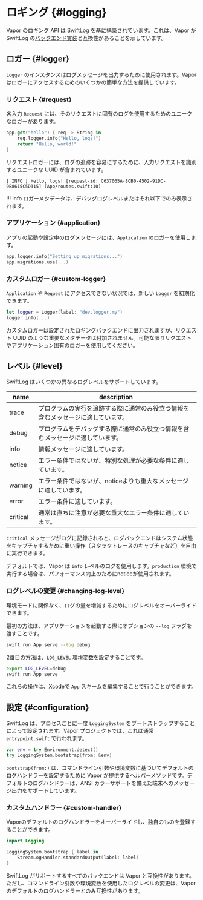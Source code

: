 # ロギング {#logging} 

Vapor のロギング API は [SwiftLog](https://github.com/apple/swift-log) を基に構築されています。これは、Vapor が SwiftLog の[バックエンド実装](https://github.com/apple/swift-log#backends)と互換性があることを示しています。

## ロガー {#logger}

`Logger` のインスタンスはログメッセージを出力するために使用されます。Vapor はロガーにアクセスするためのいくつかの簡単な方法を提供しています。

### リクエスト {#request}

各入力 `Request` には、そのリクエストに固有のログを使用するためのユニークなロガーがあります。

```swift
app.get("hello") { req -> String in
    req.logger.info("Hello, logs!")
    return "Hello, world!"
}
```

リクエストロガーには、ログの追跡を容易にするために、入力リクエストを識別するユニークな UUID が含まれています。

```
[ INFO ] Hello, logs! [request-id: C637065A-8CB0-4502-91DC-9B8615C5D315] (App/routes.swift:10)
```

!!! info
    ロガーメタデータは、デバッグログレベルまたはそれ以下でのみ表示されます。

### アプリケーション {#application}

アプリの起動や設定中のログメッセージには、`Application` のロガーを使用します。

```swift
app.logger.info("Setting up migrations...")
app.migrations.use(...)
```

### カスタムロガー {#custom-logger}

`Application` や `Request` にアクセスできない状況では、新しい `Logger` を初期化できます。

```swift
let logger = Logger(label: "dev.logger.my")
logger.info(...)
```

カスタムロガーは設定されたロギングバックエンドに出力されますが、リクエスト UUID のような重要なメタデータは付加されません。可能な限りリクエストやアプリケーション固有のロガーを使用してください。

## レベル {#level}

SwiftLog はいくつかの異なるログレベルをサポートしています。

|name|description|
|-|-|
|trace|プログラムの実行を追跡する際に通常のみ役立つ情報を含むメッセージに適しています。|
|debug|プログラムをデバッグする際に通常のみ役立つ情報を含むメッセージに適しています。|
|info|情報メッセージに適しています。|
|notice|エラー条件ではないが、特別な処理が必要な条件に適しています。|
|warning|エラー条件ではないが、noticeよりも重大なメッセージに適しています。|
|error|エラー条件に適しています。|
|critical|通常は直ちに注意が必要な重大なエラー条件に適しています。|

`critical` メッセージがログに記録されると、ログバックエンドはシステム状態をキャプチャするために重い操作（スタックトレースのキャプチャなど）を自由に実行できます。

デフォルトでは、Vapor は `info` レベルのログを使用します。`production` 環境で実行する場合は、パフォーマンス向上のためにnoticeが使用されます。

### ログレベルの変更 {#changing-log-level}

環境モードに関係なく、ログの量を増減するためにログレベルをオーバーライドできます。

最初の方法は、アプリケーションを起動する際にオプションの `--log` フラグを渡すことです。

```sh
swift run App serve --log debug
```

2番目の方法は、`LOG_LEVEL` 環境変数を設定することです。

```sh
export LOG_LEVEL=debug
swift run App serve
```

これらの操作は、Xcodeで `App` スキームを編集することで行うことができます。

## 設定 {#configuration}

SwiftLog は、プロセスごとに一度 `LoggingSystem` をブートストラップすることによって設定されます。Vapor プロジェクトでは、これは通常 `entrypoint.swift` で行われます。

```swift
var env = try Environment.detect()
try LoggingSystem.bootstrap(from: &env)
```

`bootstrap(from:)` は、コマンドライン引数や環境変数に基づいてデフォルトのログハンドラーを設定するために Vapor が提供するヘルパーメソッドです。デフォルトのログハンドラーは、ANSI カラーサポートを備えた端末へのメッセージ出力をサポートしています。

### カスタムハンドラー {#custom-handler}

Vaporのデフォルトのログハンドラーをオーバーライドし、独自のものを登録することができます。

```swift
import Logging

LoggingSystem.bootstrap { label in
    StreamLogHandler.standardOutput(label: label)
}
```

SwiftLog がサポートするすべてのバックエンドは Vapor と互換性があります。ただし、コマンドライン引数や環境変数を使用したログレベルの変更は、Vapor のデフォルトのログハンドラーとのみ互換性があります。
